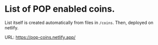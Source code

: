 # List of POP enabled coins.

List itself is created automatically from files in `/coins`. Then, deployed on netlify.

URL: https://pop-coins.netlify.app/
